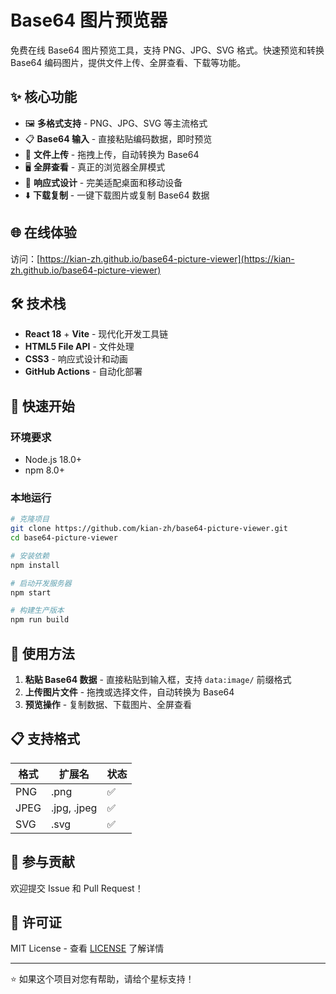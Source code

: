# Base64 图片预览器

免费在线 Base64 图片预览工具，支持 PNG、JPG、SVG 格式。快速预览和转换 Base64 编码图片，提供文件上传、全屏查看、下载等功能。

## ✨ 核心功能

- 🖼️ **多格式支持** - PNG、JPG、SVG 等主流格式
- 📋 **Base64 输入** - 直接粘贴编码数据，即时预览
- 📁 **文件上传** - 拖拽上传，自动转换为 Base64
- 🖥️ **全屏查看** - 真正的浏览器全屏模式
- 📱 **响应式设计** - 完美适配桌面和移动设备
- ⬇️ **下载复制** - 一键下载图片或复制 Base64 数据

## 🌐 在线体验

访问：[https://kian-zh.github.io/base64-picture-viewer](https://kian-zh.github.io/base64-picture-viewer)

## 🛠️ 技术栈

- **React 18** + **Vite** - 现代化开发工具链
- **HTML5 File API** - 文件处理
- **CSS3** - 响应式设计和动画
- **GitHub Actions** - 自动化部署

## 🚀 快速开始

### 环境要求
- Node.js 18.0+
- npm 8.0+

### 本地运行
```bash
# 克隆项目
git clone https://github.com/kian-zh/base64-picture-viewer.git
cd base64-picture-viewer

# 安装依赖
npm install

# 启动开发服务器
npm start

# 构建生产版本
npm run build
```

## 📖 使用方法

1. **粘贴 Base64 数据** - 直接粘贴到输入框，支持 `data:image/` 前缀格式
2. **上传图片文件** - 拖拽或选择文件，自动转换为 Base64
3. **预览操作** - 复制数据、下载图片、全屏查看

## 📋 支持格式

| 格式 | 扩展名 | 状态 |
|------|--------|------|
| PNG | .png | ✅ |
| JPEG | .jpg, .jpeg | ✅ |
| SVG | .svg | ✅ |

## 🤝 参与贡献

欢迎提交 Issue 和 Pull Request！

## 📄 许可证

MIT License - 查看 [LICENSE](LICENSE) 了解详情

---

⭐ 如果这个项目对您有帮助，请给个星标支持！